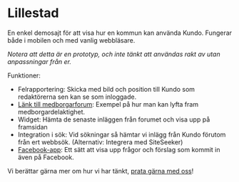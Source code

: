 Lillestad
=========

En enkel demosajt för att visa hur en kommun kan använda Kundo. Fungerar både i mobilen och med vanlig webbläsare.

*Notera att detta är en prototyp, och inte tänkt att användas rakt av utan anpassningar från er.*

Funktioner:

* Felrapportering: Skicka med bild och position till Kundo som redaktörerna sen kan se som inloggade.
* [Länk till medborgarforum](https://kundo.se/org/lillestads-kommun/): Exempel på hur man kan lyfta fram medborgardelaktighet.
* Widget: Hämta de senaste inläggen från forumet och visa upp på framsidan
* Integration i sök: Vid sökningar så hämtar vi inlägg från Kundo förutom från ert webbsök. (Alternativ: Integrera med SiteSeeker)
* [Facebook-app](https://www.facebook.com/pages/Lillestads-kommun/128772083897828?sk=app_111434185605659): Ett sätt att visa upp frågor och förslag som kommit in även på Facebook.

Vi berättar gärna mer om hur vi har tänkt, [prata gärna med oss](https://kundo.se/contact/)!

